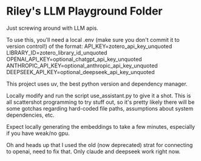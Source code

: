 # Riley's LLM Playground Folder

Just screwing around with LLM apis.

To use this, you'll need a local .env (make sure you don't commit it to version control!) of the format:
API_KEY=zotero_api_key_unquoted
LIBRARY_ID=zotero_library_id_unquoted
OPENAI_API_KEY=optional_chatgpt_api_key_unquoted
ANTHROPIC_API_KEY=optional_anthropic_api_key_unquoted
DEEPSEEK_API_KEY=optional_deepseek_api_key_unquoted

This project uses uv, the best python version and dependency manager.

Locally modify and run the script use_assistant.py to give it a shot. This is all scattershot programming to try stuff out, so it's pretty likely there will be some gotchas regarding hard-coded file paths, assumptions about system dependencies, etc.

Expect locally generating the embeddings to take a few minutes, especially if you have weak/no gpu.

Oh and heads up that I used the old (now deprecated) strat for connecting to openai, need to fix that. Only claude and deepseek work right now.
